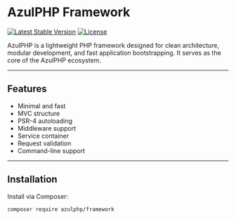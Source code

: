 # AzulPHP Framework

[![Latest Stable Version](https://img.shields.io/packagist/v/azulphp/framework.svg)](https://packagist.org/packages/azulphp/framework)
[![License](https://img.shields.io/packagist/l/azulphp/framework.svg)](LICENSE)

AzulPHP is a lightweight PHP framework designed for clean architecture, modular development, and fast application bootstrapping. It serves as the core of the AzulPHP ecosystem.

---

## Features

- Minimal and fast
- MVC structure
- PSR-4 autoloading
- Middleware support
- Service container
- Request validation
- Command-line support

---

## Installation

Install via Composer:

```bash
composer require azulphp/framework
